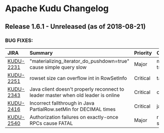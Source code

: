 
<!---
# Licensed to the Apache Software Foundation (ASF) under one
# or more contributor license agreements.  See the NOTICE file
# distributed with this work for additional information
# regarding copyright ownership.  The ASF licenses this file
# to you under the Apache License, Version 2.0 (the
# "License"); you may not use this file except in compliance
# with the License.  You may obtain a copy of the License at
#
#     http://www.apache.org/licenses/LICENSE-2.0
#
# Unless required by applicable law or agreed to in writing, software
# distributed under the License is distributed on an "AS IS" BASIS,
# WITHOUT WARRANTIES OR CONDITIONS OF ANY KIND, either express or implied.
# See the License for the specific language governing permissions and
# limitations under the License.
-->
# Apache Kudu Changelog

## Release 1.6.1 - Unreleased (as of 2018-08-21)



### BUG FIXES:

| JIRA | Summary | Priority | Component | Reporter | Contributor |
|:---- |:---- | :--- |:---- |:---- |:---- |
| [KUDU-2231](https://issues.apache.org/jira/browse/KUDU-2231) | "materializing\_iterator\_do\_pushdown=true" cause simple query slow |  Major | master, tserver | DawnZhang | Dan Burkert |
| [KUDU-2251](https://issues.apache.org/jira/browse/KUDU-2251) | rowset size can overflow int in RowSetInfo |  Critical | tablet | Dan Burkert | Dan Burkert |
| [KUDU-2343](https://issues.apache.org/jira/browse/KUDU-2343) | Java client doesn't properly reconnect to leader master when old leader is online |  Critical | client, java | Todd Lipcon | Todd Lipcon |
| [KUDU-2416](https://issues.apache.org/jira/browse/KUDU-2416) | Incorrect fallthrough in Java PartialRow.setMin for DECIMAL times |  Critical | java | Todd Lipcon | Grant Henke |
| [KUDU-2540](https://issues.apache.org/jira/browse/KUDU-2540) | Authorization failures on exactly-once RPCs cause FATAL |  Major | rpc, security | Todd Lipcon | Dan Burkert |


